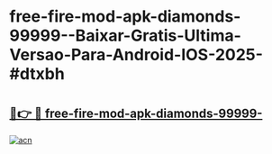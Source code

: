 # free-fire-mod-apk-diamonds-99999--Baixar-Gratis-Ultima-Versao-Para-Android-IOS-2025-#dtxbh

# <h2><a href="https://ainizakaria.my?title=free-fire-mod-apk-diamonds-99999-&ref=24M">🔗👉 🔴 free-fire-mod-apk-diamonds-99999-</a></h2>

[![acn](https://github.com/user-attachments/assets/0f9c940e-d8b0-45ae-aac7-cd30a18b3e1c)](https://ainizakaria.my?title=free-fire-mod-apk-diamonds-99999-&ref=24M)

